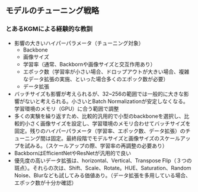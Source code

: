 ## モデルのチューニング戦略

### とあるKGMによる経験的な教訓 
- 影響の大きいハイパーパラメータ（チューニング対象）
    - Backbone
    - 画像サイズ
    - 学習率（通常、Backbornや画像サイズと交互作用あり）
    - エポック数（学習率が小さい場合、ドロップアウトが大きい場合、複雑なデータ拡張の実施、といった場合多くのエポック数が必要）
    - データ拡張
- バッチサイズも影響が考えられるが、32~256の範囲では一般的に大きな影響がないと考えられる。小さいとBatch Normalizationが安定しなくなる。学習環境のメモリ（GPU）に合う範囲で調整
- 多くの実験を繰り返すため、比較的汎用的で小型のbackboneを選択し、比較的小さく画像サイズを設定し、学習環境のメモリ合わせてバッチサイズを固定。残りのハイパーパラメータ（学習率、エポック数、データ拡張）のチューニング間は固定。最終段階でモデルサイズと画像サイズのスケールアップを試みる。（スケールアップの際、学習率の再調整の必要あり）
- BackbornはEfficientNetやResNetが汎用的で良い
- 優先度の高いデータ拡張は、horizontal、Vertical、Transpose Flip（３つの斑点）。それらの次は、Shift、Scale、Rotate。HUE、Saturation、Random Noise、Blurなども試してみる価値あり。（データ拡張を多用している場合、エポック数が十分か確認）

